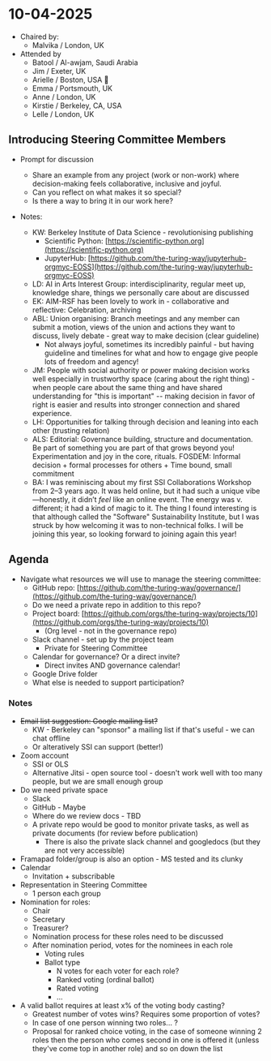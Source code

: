 # 10-04-2025

* Chaired by:
    * Malvika / London, UK
* Attended by
   * Batool / Al-awjam, Saudi Arabia 
   * Jim / Exeter, UK
   * Arielle / Boston, USA 🌿
   * Emma / Portsmouth, UK
   * Anne / London, UK
   * Kirstie / Berkeley, CA, USA
   * Lelle / London, UK

## Introducing Steering Committee Members

* Prompt for discussion
   * Share an example from any project (work or non-work) where decision-making feels collaborative, inclusive and joyful.
   * Can you reflect on what makes it so special?
   * Is there a way to bring it in our work here?

* Notes:
   * KW: Berkeley Institute of Data Science - revolutionising publishing
       * Scientific Python: [https://scientific-python.org](https://scientific-python.org)
       * JupyterHub: [https://github.com/the-turing-way/jupyterhub-orgmyc-EOSS](https://github.com/the-turing-way/jupyterhub-orgmyc-EOSS)
   * LD: AI in Arts Interest Group: interdisciplinarity, regular meet up, knowledge share, things we personally care about are discussed
   * EK: AIM-RSF has been lovely to work in - collaborative and reflective: Celebration, archiving
   * ABL: Union organising: Branch meetings and any member can submit a motion, views of the union and actions they want to discuss, lively debate - great way to make decision (clear guideline)
       * Not always joyful, sometimes its incredibly painful - but having guideline and timelines for what and how to engage give people lots of freedom and agency!
   * JM: People with social authority or power making decision works well especially in trustworthy space (caring about the right thing) - when people care about the same thing and have shared understanding for "this is important" -- making decision in favor of right is easier and results into stronger connection and shared experience.
   * LH: Opportunities for talking through decision and leaning into each other (trusting relation) 
   * ALS: Editorial: Governance building, structure and documentation. Be part of something you are part of that grows beyond you! Experimentation and joy in the core, rituals. FOSDEM: Informal decision + formal processes for others + Time bound, small commitment
   * BA: I was reminiscing about my first SSI Collaborations Workshop from 2–3 years ago. It was held online, but it had such a unique vibe—honestly, it didn’t *feel* like an online event. The energy was v. different; it had a kind of magic to it. The thing I found interesting is that although called the "Software" Sustainability Institute, but I was struck by how welcoming it was to non-technical folks. I will be joining this year, so looking forward to joining again this year!
 
## Agenda

* Navigate what resources we will use to manage the steering committee:
  * GitHub repo: [https://github.com/the-turing-way/governance/](https://github.com/the-turing-way/governance/)
  * Do we need a private repo in addition to this repo?
  * Project board: [https://github.com/orgs/the-turing-way/projects/10](https://github.com/orgs/the-turing-way/projects/10)
    * (Org level - not in the governance repo)
  * Slack channel - set up by the project team
    * Private for Steering Committee
  * Calendar for governance? Or a direct invite?
    * Direct invites AND governance calendar!
  * Google Drive folder
   * What else is needed to support participation?

### Notes

* ~~Email list suggestion: Google mailing list?~~
  * KW - Berkeley can "sponsor" a mailing list if that's useful - we can chat offline
  * Or alteratively SSI can support (better!)
* Zoom account
  * SSI or OLS
  * Alternative Jitsi - open source tool - doesn't work well with too many people, but we are small enough group
* Do we need private space
  * Slack
  * GitHub - Maybe
  * Where do we review docs - TBD
  * A private repo would be good to monitor private tasks, as well as private documents (for review before publication)
      * There is also the private slack channel and googledocs (but they are not very accessible)
* Framapad folder/group is also an option - MS tested and its clunky
* Calendar
  * Invitation + subscribable
* Representation in Steering Committee
  * 1 person each group
* Nomination for roles:
  * Chair
  * Secretary
  * Treasurer?
  * Nomination process for these roles need to be discussed
  * After nomination period, votes for the nominees in each role
    * Voting rules
    * Ballot type
      * N votes for each voter for each role?
      * Ranked voting (ordinal ballot)
      * Rated voting
      * ...
* A valid ballot requires at least x% of the voting body casting?
  * Greatest number of votes wins? Requires some proportion of votes?
  * In case of one person winning two roles... ?
  * Proposal for ranked choice voting, in the case of someone winning 2 roles then the person who comes second in one is offered it (unless they've come top in another role) and so on down the list 
